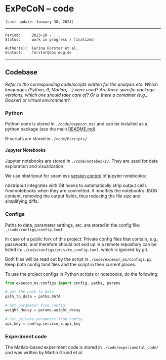 # ExPeCoN – **code**

`[Last update: January 30, 2024]`

***
    Period:     2023-10 - ...
    Status:     work in progress / finalized

    Author(s):  Carina Forster et al.
    Contact:    forster@cbs.mpg.de

***

## Codebase

*Refer to the corresponding code/scripts written for the analysis etc.
Which languages (Python, R, Matlab, ...) were used? Are there specific package versions,
which one should take care of? Or is there a container (e.g., Docker) or virtual environment?*

### Python
Python code is stored in `./code/expecon_ms/` and can be installed as a python package
(see the main [README.md](../README.md)).

R-scripts are stored in `./code/Rscripts/`

#### Jupyter Notebooks
Jupyter notebooks are stored in `./code/notebooks/`.
They are used for data exploration and visualization.

We use nbstripout for seamless [version control](https://towardsdatascience.com/enhancing-data-science-workflows-mastering-version-control-for-jupyter-notebooks-b03c839e25ec) of jupyter notebooks:

nbstripout integrates with Git hooks to automatically strip output cells fromnotebooks when they are committed.
It modifies the notebook’s JSON content, removing the output fields, thus reducing the file size and simplifying diffs.

### Configs

Paths to data, parameter settings, etc. are stored in the config file: `./code/configs/config.toml`

In case of a public fork of this project:
Private config files that contain, e.g., passwords, and therefore should not end up in a remote repository
can be listed in: `./code/configs/private_config.toml`, which is ignored by git.

Both files will be read out by the script in `./code/expecon_ms/configs.py`.
Keep both config toml files and the script in their current places.

To use the project configs in Python scripts or notebooks, do the following:

```python
from expecon_ms.configs import config, paths, params

# get the path to data
path_to_data = paths.DATA

# Get parameter from config
weight_decay = params.weight_decay

# Get private parameter from config
api_key = config.service_x.api_key
```

### Experiment code
The Matlab-based experiment code is stored in `./code/experimental_code/` and was written by Martin Grund et al.
